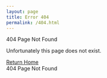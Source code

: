 ```yaml
---
layout: page
title: Error 404
permalink: /404.html
---
```



<div class="card text-center border-danger">

<div class="card-header bg-danger text-white">
    404 Page Not Found
</div>

<div class="card-body">
    <p class="card-text">Unfortunately this page does not exist.</p>
    <a href="/" class="btn btn-primary">Return Home</a>
</div>

<div class="card-footer bg-danger text-white">
    404 Page Not Found
</div>

</div>